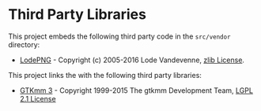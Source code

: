 Third Party Libraries
=====================

This project embeds the following third party code in the `src/vendor`
directory:

 * [LodePNG](http://lodev.org/lodepng/) -
   Copyright (c) 2005-2016 Lode Vandevenne,
   [zlib License](https://opensource.org/licenses/Zlib]).


This project links the with the following third party libraries:

 * [GTKmm 3](http://www.gtkmm.org) -
   Copyright 1999-2015 The gtkmm Development Team,
   [LGPL 2.1 License](http://www.gtkmm.org/en/license.html)

